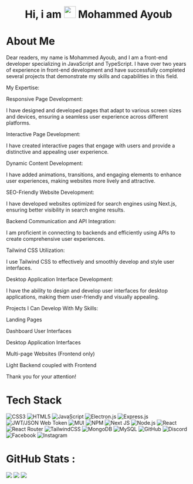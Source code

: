 <div align="center"><h1> Hi, i am <img src="https://raw.githubusercontent.com/TheDudeThatCode/TheDudeThatCode/master/Assets/Hi.gif" width="32px"/> Mohammed Ayoub </h1> </div>

# About Me
Dear readers, my name is Mohammed Ayoub, and I am a front-end developer specializing in JavaScript and TypeScript. I have over two years of experience in front-end development and have successfully completed several projects that demonstrate my skills and capabilities in this field.

My Expertise:

Responsive Page Development:

I have designed and developed pages that adapt to various screen sizes and devices, ensuring a seamless user experience across different platforms.

Interactive Page Development:

I have created interactive pages that engage with users and provide a distinctive and appealing user experience.

Dynamic Content Development:

I have added animations, transitions, and engaging elements to enhance user experiences, making websites more lively and attractive.

SEO-Friendly Website Development:

I have developed websites optimized for search engines using Next.js, ensuring better visibility in search engine results.

Backend Communication and API Integration:

I am proficient in connecting to backends and efficiently using APIs to create comprehensive user experiences.

Tailwind CSS Utilization:

I use Tailwind CSS to effectively and smoothly develop and style user interfaces.

Desktop Application Interface Development:

I have the ability to design and develop user interfaces for desktop applications, making them user-friendly and visually appealing.

Projects I Can Develop With My Skills:

Landing Pages

Dashboard User Interfaces

Desktop Application Interfaces

Multi-page Websites (Frontend only)

Light Backend coupled with Frontend

Thank you for your attention!



# Tech Stack
![CSS3](https://img.shields.io/badge/css3-%231572B6.svg?logo=css3&logoColor=white&style=for-the-badge)
![HTML5](https://img.shields.io/badge/html5-%23E34F26.svg?logo=html5&logoColor=white&style=for-the-badge)
![JavaScript](https://img.shields.io/badge/javascript-%23323330.svg?logo=javascript&logoColor=%23F7DF1E&style=for-the-badge)
![Electron.js](https://img.shields.io/badge/Electron-191970?logo=Electron&logoColor=white&style=for-the-badge)
![Express.js](https://img.shields.io/badge/express.js-%23404d59.svg?logo=express&logoColor=%2361DAFB&style=for-the-badge)
![JWT/JSON Web Token](https://img.shields.io/badge/JWT-black?logo=JSON%20web%20tokens&style=for-the-badge)
![MUI ](https://img.shields.io/badge/MUI-%230081CB.svg?logo=material-ui&logoColor=white&style=for-the-badge)
![NPM ](https://img.shields.io/badge/NPM-%23000000.svg?logo=npm&logoColor=white&style=for-the-badge)
![Next JS ](https://img.shields.io/badge/Next-black?logo=next.js&logoColor=white&style=for-the-badge)
![Node.js ](https://img.shields.io/badge/node.js-6DA55F?logo=node.js&logoColor=white&style=for-the-badge)
![React](https://img.shields.io/badge/react-%2320232a.svg?logo=react&logoColor=%2361DAFB&style=for-the-badge)
![React Router](https://img.shields.io/badge/React_Router-CA4245?logo=react-router&logoColor=white&style=for-the-badge)
![TailwindCSS](https://img.shields.io/badge/tailwindcss-%2338B2AC.svg?logo=tailwind-css&logoColor=white&style=for-the-badge)
![MongoDB](https://img.shields.io/badge/MongoDB-%234ea94b.svg?logo=mongodb&logoColor=white&style=for-the-badge)
![MySQL](https://img.shields.io/badge/mysql-%2300f.svg?logo=mysql&logoColor=white&style=for-the-badge)
![GitHub](https://img.shields.io/badge/github-%23121011.svg?logo=github&logoColor=white&style=for-the-badge)
![Discord](https://img.shields.io/badge/%3CServer%3E-%237289DA.svg?logo=discord&logoColor=white&style=for-the-badge)
![Facebook](https://img.shields.io/badge/Facebook-%231877F2.svg?logo=Facebook&logoColor=white&style=for-the-badge)
![Instagram](https://img.shields.io/badge/<handle>-%23E4405F.svg?logo=Instagram&logoColor=white&style=for-the-badge)

# GitHub Stats :
![](https://github-readme-stats.vercel.app/api?username=Mohmed-Ayoub-Js&hide_border=false&include_all_commits=false&count_private=false)
![](https://github-readme-streak-stats.herokuapp.com/?user=Mohmed-Ayoub-Js&hide_border=false)
![](https://github-readme-stats.vercel.app/api/top-langs/?username=Mohmed-Ayoub-Js&hide_border=false&include_all_commits=false&count_private=false&layout=compact)

